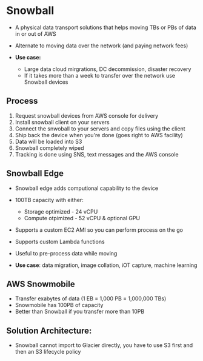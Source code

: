 # Snowball

- A physical data transport solutions that helps moving TBs or PBs of data in or out of AWS
- Alternate to moving data over the network (and paying network fees)

- **Use case:**
  - Large data cloud mirgrations, DC decommission, disaster recovery
  - If it takes more than a week to transfer over the network use Snowball devices


## Process

1. Request snowball devices from AWS console for delivery
2. Install snowball client on your servers
3. Connect the snwoball to your servers and copy files using the client 
4. Ship back the device when you're done (goes right to AWS facility)
5. Data will be loaded into S3 
6. Snowball completely wiped
7. Tracking is done using SNS, text messages and the AWS console

## Snowball Edge

- Snowball edge adds computional capability to the device
- 100TB capacity with either:
  - Storage optimized - 24 vCPU
  - Compute otpimized - 52 vCPU & optional GPU
- Supports a custom EC2 AMI so you can perform process on the go
- Supports custom Lambda functions

- Useful to pre-process data while moving 

- **Use case**: data migration, image collation, iOT capture, machine learning


## AWS Snowmobile

- Transfer exabytes of data (1 EB = 1,000 PB = 1,000,000 TBs)
- Snowmobile has 100PB of capacity 
- Better than Snowball if you transfer more than 10PB

## Solution Architecture:

- Snowball cannot import to Glacier directly, you have to use S3 first and then an S3 lifecycle policy